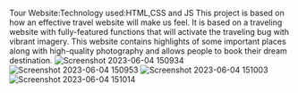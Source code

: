 Tour Website:Technology used:HTML,CSS and JS
This project is based on how an effective travel website will make us feel. It is based on a traveling website with fully-featured functions that will activate the traveling bug with vibrant imagery. This website contains highlights of some important places along with high-quality photography and allows people to book their dream destination.
![Screenshot 2023-06-04 150934](https://github.com/Saloni-Kumari-31/tour-website/assets/76212467/ea24acff-aa93-40f9-aef9-2a7eb208d60a)
![Screenshot 2023-06-04 150953](https://github.com/Saloni-Kumari-31/tour-website/assets/76212467/1f0a7169-25d1-4507-be06-8f9669cdff4d)
![Screenshot 2023-06-04 151003](https://github.com/Saloni-Kumari-31/tour-website/assets/76212467/f44c477d-e1ad-432c-b495-9b1dc3fa2a30)
![Screenshot 2023-06-04 151014](https://github.com/Saloni-Kumari-31/tour-website/assets/76212467/11613eb2-cadf-4c4a-81dd-7e4e04882aab)

